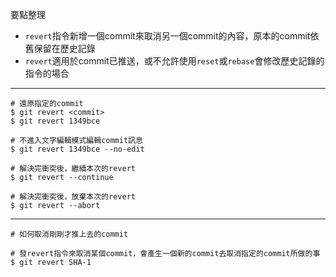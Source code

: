 要點整理
- `revert`指令新增一個commit來取消另一個commit的內容，原本的commit依舊保留在歷史記錄
- `revert`適用於commit已推送，或不允許使用`reset`或`rebase`會修改歷史記錄的指令的場合

---

```
# 還原指定的commit
$ git revert <commit>
$ git revert 1349bce

# 不進入文字編輯模式編輯commit訊息
$ git revert 1349bce --no-edit
```

```
# 解決完衝突後，繼續本次的revert
$ git revert --continue
```

```
# 解決完衝突後，放棄本次的revert
$ git revert --abort
```

---

```
# 如何取消剛剛才推上去的commit

# 發revert指令來取消某個commit，會產生一個新的commit去取消指定的commit所做的事
$ git revert SHA-1
```